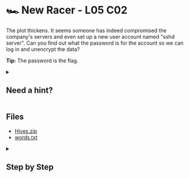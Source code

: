 # 🏎 New Racer - L05 C02

The plot thickens. It seems someone has indeed compromised the company's servers and even set up a new user account named "sshd server". Can you find out what the password is for the account so we can log in and unencrypt the data?

**Tip:** The password is the flag.

<details><summary>

## Need a hint?</summary>

```txt
💡 Hint: The SAM registry hive holds the password hashes.
   Think about which tools can be used to gain hashes from the registry hives,
   and online tools that can subsequently be used to crack the hashes.
```

</details>

## Files

- [Hives.zip](/assets/newracer1.zip)
- [words.txt](/assets/newracer2.txt)

<details><summary>

## Step by Step</summary>

- Download and extract the files
- Install `samdump2` if you do not have it already (`sudo apt install samdump2`)
- Run `samdump2 SYSTEM SAM > hashes.txt` to extract the ntlm hashes

![hashes](/assets/newracer3.jpg)

- Use a password cracker of your choice to crack the hash using `words.txt`
- Hashcat example: `hashcat -a 0 -m 1000 hashes.txt words.txt --show`
- If you are running a VM and hashcat will not work for some reason, try running it on your host instead
- The cracked password is the flag

![cracked hash](/assets/newracer4.jpg)

`flag: D@rj33l1ng`

</details>
